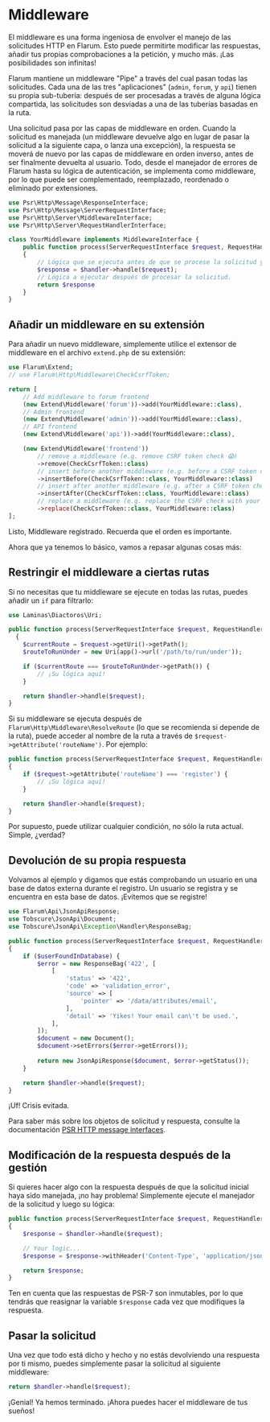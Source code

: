 # Middleware

El middleware es una forma ingeniosa de envolver el manejo de las solicitudes HTTP en Flarum. Esto puede permitirte modificar las respuestas, añadir tus propias comprobaciones a la petición, y mucho más. ¡Las posibilidades son infinitas!

Flarum mantiene un middleware "Pipe" a través del cual pasan todas las solicitudes. Cada una de las tres "aplicaciones" (`admin`, `forum`, y `api`) tienen su propia sub-tubería: después de ser procesadas a través de alguna lógica compartida, las solicitudes son desviadas a una de las tuberías basadas en la ruta.

Una solicitud pasa por las capas de middleware en orden. Cuando la solicitud es manejada (un middleware devuelve algo en lugar de pasar la solicitud a la siguiente capa, o lanza una excepción), la respuesta se moverá de nuevo por las capas de middleware en orden inverso, antes de ser finalmente devuelta al usuario. Todo, desde el manejador de errores de Flarum hasta su lógica de autenticación, se implementa como middleware, por lo que puede ser complementado, reemplazado, reordenado o eliminado por extensiones.

```php
use Psr\Http\Message\ResponseInterface;
use Psr\Http\Message\ServerRequestInterface;
use Psr\Http\Server\MiddlewareInterface;
use Psr\Http\Server\RequestHandlerInterface;

class YourMiddleware implements MiddlewareInterface {
    public function process(ServerRequestInterface $request, RequestHandlerInterface $handler): ResponseInterface
    {
        // Lógica que se ejecuta antes de que se procese la solicitud y se llame posteriormente al middleware.
        $response = $handler->handle($request);
        // Lógica a ejecutar después de procesar la solicitud.
        return $response
    }
}
```

## Añadir un middleware en su extensión

Para añadir un nuevo middleware, simplemente utilice el extensor de middleware en el archivo `extend.php` de su extensión:

```php
use Flarum\Extend;
// use Flarum\Http\Middleware\CheckCsrfToken;

return [
    // Add middleware to forum frontend
    (new Extend\Middleware('forum'))->add(YourMiddleware::class),
    // Admin frontend
    (new Extend\Middleware('admin'))->add(YourMiddleware::class),
    // API frontend
    (new Extend\Middleware('api'))->add(YourMiddleware::class),

    (new Extend\Middleware('frontend'))
        // remove a middleware (e.g. remove CSRF token check 😱)
        ->remove(CheckCsrfToken::class)
        // insert before another middleware (e.g. before a CSRF token check)
        ->insertBefore(CheckCsrfToken::class, YourMiddleware::class)
        // insert after another middleware (e.g. after a CSRF token check)
        ->insertAfter(CheckCsrfToken::class, YourMiddleware::class)
        // replace a middleware (e.g. replace the CSRF check with your own implementation)
        ->replace(CheckCsrfToken::class, YourMiddleware::class)
];
```

Listo, Middleware registrado. Recuerda que el orden es importante.

Ahora que ya tenemos lo básico, vamos a repasar algunas cosas más:

## Restringir el middleware a ciertas rutas

Si no necesitas que tu middleware se ejecute en todas las rutas, puedes añadir un `if` para filtrarlo:

```php
use Laminas\Diactoros\Uri;

public function process(ServerRequestInterface $request, RequestHandlerInterface $handler): ResponseInterface
  {
    $currentRoute = $request->getUri()->getPath();
    $routeToRunUnder = new Uri(app()->url('/path/to/run/under'));

    if ($currentRoute === $routeToRunUnder->getPath()) {
        // ¡Su lógica aquí!
    }

    return $handler->handle($request);
}
```

Si su middleware se ejecuta después de `Flarum\Http\Middleware\ResolveRoute` (lo que se recomienda si depende de la ruta), puede acceder al nombre de la ruta a través de `$request->getAttribute('routeName')`. Por ejemplo:

```php
public function process(ServerRequestInterface $request, RequestHandlerInterface $handler): ResponseInterface
{
    if ($request->getAttribute('routeName') === 'register') {
        // ¡Su lógica aquí!
    }

    return $handler->handle($request);
}
```

Por supuesto, puede utilizar cualquier condición, no sólo la ruta actual. Simple, ¿verdad?

## Devolución de su propia respuesta

Volvamos al ejemplo y digamos que estás comprobando un usuario en una base de datos externa durante el registro. Un usuario se registra y se encuentra en esta base de datos. ¡Evitemos que se registre!

```php
use Flarum\Api\JsonApiResponse;
use Tobscure\JsonApi\Document;
use Tobscure\JsonApi\Exception\Handler\ResponseBag;

public function process(ServerRequestInterface $request, RequestHandlerInterface $handler): ResponseInterface
{
    if ($userFoundInDatabase) {
        $error = new ResponseBag('422', [
            [
                'status' => '422',
                'code' => 'validation_error',
                'source' => [
                    'pointer' => '/data/attributes/email',
                ],
                'detail' => 'Yikes! Your email can\'t be used.',
            ],
        ]);
        $document = new Document();
        $document->setErrors($error->getErrors());
      
        return new JsonApiResponse($document, $error->getStatus());
    }

    return $handler->handle($request);
}
```

¡Uf! Crisis evitada.

Para saber más sobre los objetos de solicitud y respuesta, consulte la documentación [PSR HTTP message interfaces](https://www.php-fig.org/psr/psr-7/#1-specification).

## Modificación de la respuesta después de la gestión

Si quieres hacer algo con la respuesta después de que la solicitud inicial haya sido manejada, ¡no hay problema! Simplemente ejecute el manejador de la solicitud y luego su lógica:

```php
public function process(ServerRequestInterface $request, RequestHandlerInterface $handler): ResponseInterface
{
    $response = $handler->handle($request);

    // Your logic...
    $response = $response->withHeader('Content-Type', 'application/json');

    return $response;
}
```

Ten en cuenta que las respuestas de PSR-7 son inmutables, por lo que tendrás que reasignar la variable `$response` cada vez que modifiques la respuesta.

## Pasar la solicitud

Una vez que todo está dicho y hecho y no estás devolviendo una respuesta por ti mismo, puedes simplemente pasar la solicitud al siguiente middleware:

```php
return $handler->handle($request);
```

¡Genial! Ya hemos terminado. ¡Ahora puedes hacer el middleware de tus sueños!